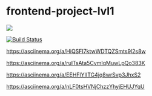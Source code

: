 # frontend-project-lvl1
<a href="https://codeclimate.com/github/Alexey609/frontend-project-lvl1"/><img src="https://api.codeclimate.com/v1/badges/a99a88d28ad37a79dbf6/maintainability" /></a>

[![Build Status](https://travis-ci.org/Alexey609/frontend-project-lvl1.svg?branch=master)](https://travis-ci.org/Alexey609/frontend-project-lvl1)

https://asciinema.org/a/HiQSFI7ktwWDTQZSmts9l2s8w

https://asciinema.org/a/rulTsAta5CvmIqMuwLpQo383K

https://asciinema.org/a/EEHFlYIITG4jq8wrSvp3JhxS2

https://asciinema.org/a/nLF0tsHVNjChzzYhyjEHUJYqU
